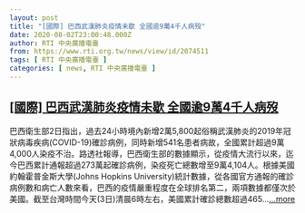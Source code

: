 ```yaml
---
layout: post
title: "[國際] 巴西武漢肺炎疫情未歇 全國逾9萬4千人病歿"
date: 2020-08-02T23:00:48.000Z
author: RTI 中央廣播電臺
from: https://www.rti.org.tw/news/view/id/2074511
tags: [ RTI 中央廣播電臺 ]
categories: [ news, RTI 中央廣播電臺 ]
---
```

<!--1596409248000-->
[[國際] 巴西武漢肺炎疫情未歇 全國逾9萬4千人病歿](https://www.rti.org.tw/news/view/id/2074511)
------

<div>
巴西衛生部2日指出，過去24小時境內新增2萬5,800起俗稱武漢肺炎的2019年冠狀病毒疾病(COVID-19)確診病例，同時新增541名患者病故，全國累計超過9萬4,000人染疫不治。路透社報導，巴西衛生部的數據顯示，從疫情大流行以來，迄今巴西累計通報超過273萬起確診病例，染疫死亡總數增至9萬4,104人。根據美國約翰霍普金斯大學(Johns Hopkins University)統計數據，從各國官方通報的確診病例數和病亡人數來看，巴西的疫情嚴重程度在全球排名第二，兩項數據都僅次於美國。截至台灣時間今天(3日)清晨6時左右，美國累計確診總數超過465...<a target="_blank" href="https://www.rti.org.tw/news/view/id/2074511">...more</a>
</div>
